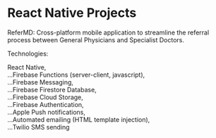 # React Native Projects

ReferMD: Cross-platform mobile application to streamline the referral process between General Physicians and Specialist Doctors.

Technologies:  

   React Native,  
...Firebase Functions (server-client, javascript),  
...Firebase Messaging,  
...Firebase Firestore Database,  
...Firebase Cloud Storage,  
...Firebase Authentication,  
...Apple Push notifications,  
...Automated emailing (HTML template injection),  
...Twilio SMS sending
